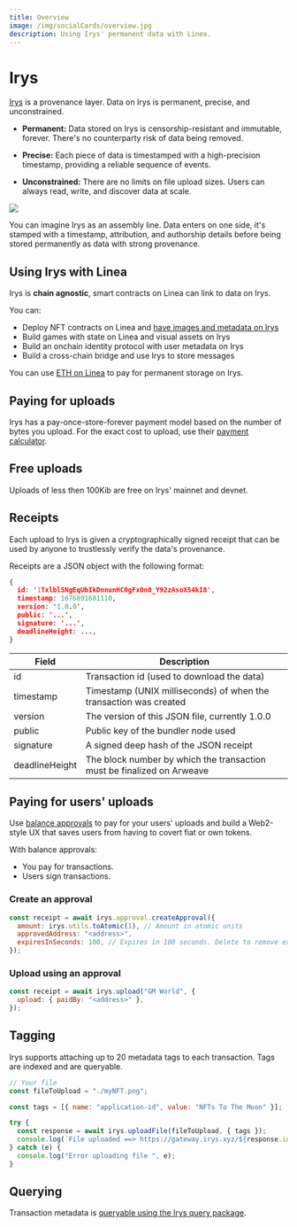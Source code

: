 ```yaml
---
title: Overview
image: /img/socialCards/overview.jpg
description: Using Irys' permanent data with Linea.
---
```


# Irys

[Irys](https://docs.irys.xyz/) is a provenance layer. Data on Irys is permanent, precise, and unconstrained.

- **Permanent:** Data stored on Irys is censorship-resistant and immutable, forever. There's no counterparty risk of data being removed.

- **Precise:** Each piece of data is timestamped with a high-precision timestamp, providing a reliable sequence of events.

- **Unconstrained:** There are no limits on file upload sizes. Users can always read, write, and discover data at scale.

![](/img/docs/build-on-linea/tooling/permanent-data/irys/irys-provenance-layer.gif)

You can imagine Irys as an assembly line. Data enters on one side, it's stamped with a timestamp, attribution, and authorship details before being stored permanently as data with strong provenance.

## Using Irys with Linea

Irys is **chain agnostic**, smart contracts on Linea can link to data on Irys.

You can:

- Deploy NFT contracts on Linea and [have images and metadata on Irys](/developers/guides/community/irys-nfts)
- Build games with state on Linea and visual assets on Irys
- Build an onchain identity protocol with user metadata on Irys
- Build a cross-chain bridge and use Irys to store messages

You can use [ETH on Linea](https://docs.irys.xyz/overview/supported-tokens) to pay for permanent storage on Irys.

## Paying for uploads

Irys has a pay-once-store-forever payment model based on the number of bytes you upload. For the exact cost to upload, use their [payment calculator](https://docs.irys.xyz/overview/cost-to-upload).

## Free uploads

Uploads of less then 100Kib are free on Irys' mainnet and devnet.

## Receipts

Each upload to Irys is given a cryptographically signed receipt that can be used by anyone to trustlessly verify the data's provenance.

Receipts are a JSON object with the following format:

```json
{
  id: '1Txlbl5NgEqUbIkDnnunHC0gFx0n8_Y92zAsoX54kI8',
  timestamp: 1676891681110,
  version: '1.0.0',
  public: '...',
  signature: '...',
  deadlineHeight: ...,
}
```

| Field | Description |
| --- | --- |
| id | Transaction id (used to download the data) |
| timestamp | Timestamp (UNIX milliseconds) of when the transaction was created |
| version | The version of this JSON file, currently 1.0.0 |
| public | Public key of the bundler node used |
| signature | A signed deep hash of the JSON receipt |
| deadlineHeight | The block number by which the transaction must be finalized on Arweave |

## Paying for users' uploads

Use [balance approvals](https://docs.irys.xyz/developer-docs/irys-sdk/balance-approvals) to pay for your users' uploads and build a Web2-style UX that saves users from having to covert fiat or own tokens.

With balance approvals:

- You pay for transactions.
- Users sign transactions.

### Create an approval

```js
const receipt = await irys.approval.createApproval({
  amount: irys.utils.toAtomic(1), // Amount in atomic units
  approvedAddress: "<address>",
  expiresInSeconds: 100, // Expires in 100 seconds. Delete to remove expiration.
});
```

### Upload using an approval

```js
const receipt = await irys.upload("GM World", {
  upload: { paidBy: "<address>" },
});
```

## Tagging

Irys supports attaching up to 20 metadata tags to each transaction. Tags are indexed and are queryable.

```js
// Your file
const fileToUpload = "./myNFT.png";

const tags = [{ name: "application-id", value: "NFTs To The Moon" }];

try {
  const response = await irys.uploadFile(fileToUpload, { tags });
  console.log(`File uploaded ==> https://gateway.irys.xyz/${response.id}`);
} catch (e) {
  console.log("Error uploading file ", e);
}
```

## Querying

Transaction metadata is [queryable using the Irys query package](./irys-query-package).
